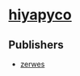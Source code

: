 # [hiyapyco](https://pypi.org/project/hiyapyco)



## Publishers
- [zerwes](https://pypi.org/user/zerwes)

